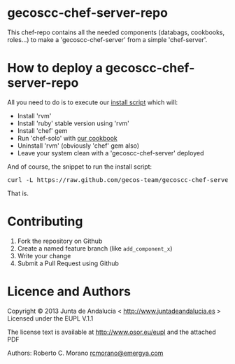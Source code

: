 gecoscc-chef-server-repo
========================

This chef-repo contains all the needed components (databags, cookbooks, roles...) to make a 'gecoscc-chef-server' from a simple 'chef-server'.

How to deploy a gecoscc-chef-server-repo
========================================

All you need to do is to execute our [install script](https://github.com/gecos-team/gecoscc-chef-server-repo/blob/master/scripts/gecoscc-chef-server-install.sh) which will:

* Install 'rvm'
* Install 'ruby' stable version using 'rvm'
* Install 'chef' gem
* Run 'chef-solo' with [our cookbook](https://raw.github.com/gecos-team/cookbook-gecoscc-chef-server)
* Uninstall 'rvm' (obviously 'chef' gem also)
* Leave your system clean with a 'gecoscc-chef-server' deployed

And of course, the snippet to run the install script:

<pre>
curl -L https://raw.github.com/gecos-team/gecoscc-chef-server-repo/json-schema-poc/scripts/gecoscc-chef-server-install.sh | bash
</pre>

That is.

Contributing
============

1.  Fork the repository on Github
2.  Create a named feature branch (like `add_component_x`)
3.  Write your change
4.  Submit a Pull Request using Github

Licence and Authors
=====================

Copyright © 2013 Junta de Andalucia < http://www.juntadeandalucia.es >
Licensed under the EUPL V.1.1

The license text is available at http://www.osor.eu/eupl and the attached PDF

Authors: Roberto C. Morano <rcmorano@emergya.com>

